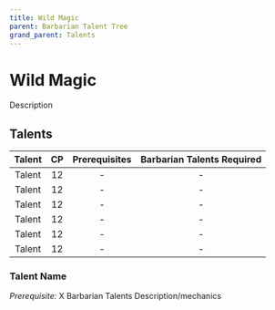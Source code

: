 ```yaml
---
title: Wild Magic
parent: Barbarian Talent Tree
grand_parent: Talents
---
```


# Wild Magic
Description

## Talents

| Talent | CP | Prerequisites | Barbarian Talents Required |
|:------:|:--:|:-------------:|:---------------------:|
| Talent | 12 | - | - |
| Talent | 12 | - | - |
| Talent | 12 | - | - |
| Talent | 12 | - | - |
| Talent | 12 | - | - |
| Talent | 12 | - | - |

### Talent Name
*Prerequisite:* X Barbarian Talents
Description/mechanics
